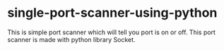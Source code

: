 # single-port-scanner-using-python
This is simple port scanner which will tell you port is on or off. This port scanner is made with python library Socket.
